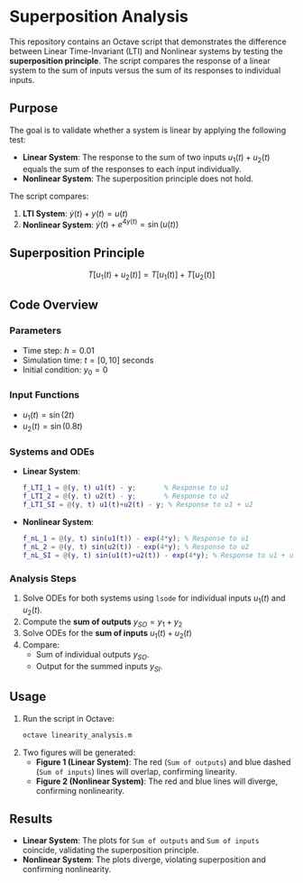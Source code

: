 # Superposition Analysis

This repository contains an Octave script that demonstrates the difference between Linear Time-Invariant (LTI) and Nonlinear systems by testing the **superposition principle**. The script compares the response of a linear system to the sum of inputs versus the sum of its responses to individual inputs.

## Purpose
The goal is to validate whether a system is linear by applying the following test:
- **Linear System**: The response to the sum of two inputs $u_1(t) + u_2(t)$ equals the sum of the responses to each input individually.
- **Nonlinear System**: The superposition principle does not hold.

The script compares:
1. **LTI System**: $\dot{y}(t) + y(t) = u(t)$
2. **Nonlinear System**: $\dot{y}(t) + e^{4y(t)} = \sin(u(t))$

## Superposition Principle
$$T\left[u_1(t) + u_2(t)\right] = T\left[u_1(t)\right] + T\left[u_2(t)\right]$$

## Code Overview
### Parameters
- Time step: $h = 0.01$
- Simulation time: $t = [0, 10]$ seconds
- Initial condition: $y_0 = 0$

### Input Functions
- $u_1(t) = \sin(2t)$
- $u_2(t) = \sin(0.8t)$

### Systems and ODEs
- **Linear System**:
  ```matlab
  f_LTI_1 = @(y, t) u1(t) - y;       % Response to u1
  f_LTI_2 = @(y, t) u2(t) - y;       % Response to u2
  f_LTI_SI = @(y, t) u1(t)+u2(t) - y; % Response to u1 + u2
  ```
- **Nonlinear System**:
  ```matlab
  f_nL_1 = @(y, t) sin(u1(t)) - exp(4*y); % Response to u1
  f_nL_2 = @(y, t) sin(u2(t)) - exp(4*y); % Response to u2
  f_nL_SI = @(y, t) sin(u1(t)+u2(t)) - exp(4*y); % Response to u1 + u2
  ```

### Analysis Steps
1. Solve ODEs for both systems using `lsode` for individual inputs $u_1(t)$ and $u_2(t)$.
2. Compute the **sum of outputs** $y_{SO} = y_1 + y_2$
3. Solve ODEs for the **sum of inputs** $u_1(t) + u_2(t)$
4. Compare:
   - Sum of individual outputs $y_{SO}$.
   - Output for the summed inputs $y_{SI}$.

## Usage
1. Run the script in Octave:
   ```bash
   octave linearity_analysis.m
   ```
2. Two figures will be generated:
   - **Figure 1 (Linear System)**: The red (`Sum of outputs`) and blue dashed (`Sum of inputs`) lines will overlap, confirming linearity.
   - **Figure 2 (Nonlinear System)**: The red and blue lines will diverge, confirming nonlinearity.

## Results
- **Linear System**: The plots for `Sum of outputs` and `Sum of inputs` coincide, validating the superposition principle.
- **Nonlinear System**: The plots diverge, violating superposition and confirming nonlinearity.
